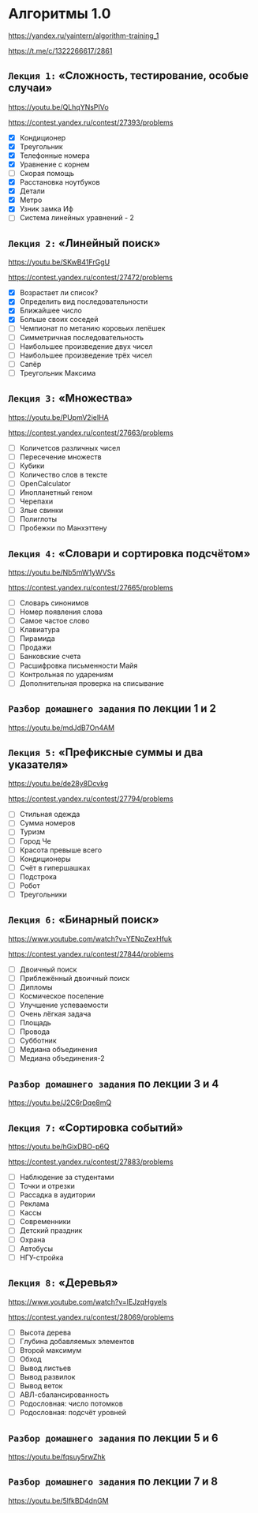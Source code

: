 # Алгоритмы 1.0

https://yandex.ru/yaintern/algorithm-training_1

https://t.me/c/1322266617/2861

## `Лекция 1:` «Сложность, тестирование, особые случаи»

https://youtu.be/QLhqYNsPIVo

https://contest.yandex.ru/contest/27393/problems

- [x] Кондиционер
- [x] Треугольник
- [x] Телефонные номера
- [x] Уравнение с корнем
- [ ] Скорая помощь
- [x] Расстановка ноутбуков
- [x] Детали
- [x] Метро
- [x] Узник замка Иф
- [ ] Система линейных уравнений - 2

## `Лекция 2:` «Линейный поиск»

https://youtu.be/SKwB41FrGgU

https://contest.yandex.ru/contest/27472/problems

- [x] Возрастает ли список?
- [x] Определить вид последовательности
- [x] Ближайшее число
- [x] Больше своих соседей
- [ ] Чемпионат по метанию коровьих лепёшек
- [ ] Симметричная последовательность
- [ ] Наибольшее произведение двух чисел
- [ ] Наибольшее произведение трёх чисел
- [ ] Сапёр
- [ ] Треугольник Максима

## `Лекция 3:` «Множества»

https://youtu.be/PUpmV2ieIHA

https://contest.yandex.ru/contest/27663/problems

- [ ] Количетсов различных чисел
- [ ] Пересечение множеств
- [ ] Кубики
- [ ] Количество слов в тексте
- [ ] OpenCalculator
- [ ] Инопланетный геном
- [ ] Черепахи
- [ ] Злые свинки
- [ ] Полиглоты
- [ ] Пробежки по Манхэттену

## `Лекция 4:` «Словари и сортировка подсчётом»

https://youtu.be/Nb5mW1yWVSs

https://contest.yandex.ru/contest/27665/problems

- [ ] Словарь синонимов
- [ ] Номер появления слова
- [ ] Самое частое слово
- [ ] Клавиатура
- [ ] Пирамида
- [ ] Продажи
- [ ] Банковские счета
- [ ] Расшифровка письменности Майя
- [ ] Контрольная по ударениям
- [ ] Дополнительная проверка на списывание

## `Разбор домашнего задания` по лекции 1 и 2

https://youtu.be/mdJdB7On4AM

## `Лекция 5:` «Префиксные суммы и два указателя»

https://youtu.be/de28y8Dcvkg

https://contest.yandex.ru/contest/27794/problems

- [ ] Стильная одежда
- [ ] Сумма номеров
- [ ] Туризм
- [ ] Город Че
- [ ] Красота превыше всего
- [ ] Кондиционеры
- [ ] Счёт в гипершашках
- [ ] Подстрока
- [ ] Робот
- [ ] Треугольники

## `Лекция 6:` «Бинарный поиск»

https://www.youtube.com/watch?v=YENpZexHfuk

https://contest.yandex.ru/contest/27844/problems

- [ ] Двоичный поиск
- [ ] Приблежённый двоичный поиск
- [ ] Дипломы
- [ ] Космическое поселение
- [ ] Улучшение успеваемости
- [ ] Очень лёгкая задача
- [ ] Площадь
- [ ] Провода
- [ ] Субботник
- [ ] Медиана объединения
- [ ] Медиана объединения-2

## `Разбор домашнего задания` по лекции 3 и 4

https://youtu.be/J2C6rDqe8mQ

## `Лекция 7:` «Сортировка событий»

https://youtu.be/hGixDBO-p6Q

https://contest.yandex.ru/contest/27883/problems

- [ ] Наблюдение за студентами
- [ ] Точки и отрезки
- [ ] Рассадка в аудитории
- [ ] Реклама
- [ ] Кассы
- [ ] Современники
- [ ] Детский праздник
- [ ] Охрана
- [ ] Автобусы
- [ ] НГУ-стройка

## `Лекция 8:` «Деревья»

https://www.youtube.com/watch?v=lEJzqHgyels

https://contest.yandex.ru/contest/28069/problems

- [ ] Высота дерева
- [ ] Глубина добавляемых элементов
- [ ] Второй максимум
- [ ] Обход
- [ ] Вывод листьев
- [ ] Вывод развилок
- [ ] Вывод веток
- [ ] АВЛ-сбалансированность
- [ ] Родословная: число потомков
- [ ] Родословная: подсчёт уровней

## `Разбор домашнего задания` по лекции 5 и 6

https://youtu.be/fqsuy5rwZhk

## `Разбор домашнего задания` по лекции 7 и 8

https://youtu.be/5lfkBD4dnGM
